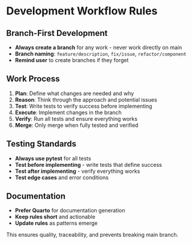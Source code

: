 # Development Workflow Rules

## Branch-First Development
- **Always create a branch** for any work - never work directly on main
- **Branch naming**: `feature/description`, `fix/issue`, `refactor/component`
- **Remind user** to create branches if they forget

## Work Process
1. **Plan**: Define what changes are needed and why
2. **Reason**: Think through the approach and potential issues  
3. **Test**: Write tests to verify success before implementing
4. **Execute**: Implement changes in the branch
5. **Verify**: Run all tests and ensure everything works
6. **Merge**: Only merge when fully tested and verified

## Testing Standards
- **Always use pytest** for all tests
- **Test before implementing** - write tests that define success
- **Test after implementing** - verify everything works
- **Test edge cases** and error conditions

## Documentation
- **Prefer Quarto** for documentation generation
- **Keep rules short** and actionable
- **Update rules** as patterns emerge

This ensures quality, traceability, and prevents breaking main branch. 